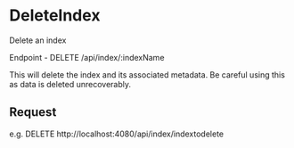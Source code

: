 # DeleteIndex
Delete an index

Endpoint - DELETE /api/index/:indexName

This will delete the index and its associated metadata. Be careful using this as data is deleted unrecoverably.

## Request

e.g. 
DELETE http://localhost:4080/api/index/indextodelete
